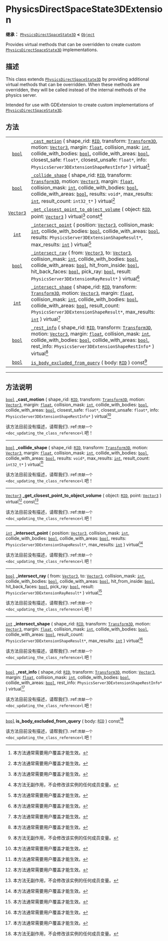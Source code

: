 <!-- ⚠ 请勿编辑本文件 ⚠ -->
<!-- 本文档使用脚本从 WeDot 引擎源码仓库生成。 -->
<!-- 生成脚本：https://github.com/WeDot-Engine/WeDot/tree/4.3/doc/tools/make_md.py； -->
<!-- 原文件：https://github.com/WeDot-Engine/WeDot/tree/4.3/doc/classes/PhysicsDirectSpaceState3DExtension.xml。 -->

<div id="_class_physicsdirectspacestate3dextension"></div>

# PhysicsDirectSpaceState3DExtension

**继承：** [`PhysicsDirectSpaceState3D`](class_physicsdirectspacestate3d.md) **<** [`Object`](class_object.md)

Provides virtual methods that can be overridden to create custom [`PhysicsDirectSpaceState3D`](class_physicsdirectspacestate3d.md) implementations.

## 描述

This class extends [`PhysicsDirectSpaceState3D`](class_physicsdirectspacestate3d.md) by providing additional virtual methods that can be overridden. When these methods are overridden, they will be called instead of the internal methods of the physics server.

Intended for use with GDExtension to create custom implementations of [`PhysicsDirectSpaceState3D`](class_physicsdirectspacestate3d.md).

## 方法

|||
|:-:|:--|
| [`bool`](class_bool.md)       | [`_cast_motion`](#class_physicsdirectspacestate3dextension_private_method__cast_motion) ( shape_rid: [`RID`](class_rid.md), transform: [`Transform3D`](class_transform3d.md), motion: [`Vector3`](class_vector3.md), margin: [`float`](class_float.md), collision_mask: [`int`](class_int.md), collide_with_bodies: [`bool`](class_bool.md), collide_with_areas: [`bool`](class_bool.md), closest_safe: `float*`, closest_unsafe: `float*`, info: `PhysicsServer3DExtensionShapeRestInfo*` ) virtual[^virtual] |
| [`bool`](class_bool.md)       | [`_collide_shape`](#class_physicsdirectspacestate3dextension_private_method__collide_shape) ( shape_rid: [`RID`](class_rid.md), transform: [`Transform3D`](class_transform3d.md), motion: [`Vector3`](class_vector3.md), margin: [`float`](class_float.md), collision_mask: [`int`](class_int.md), collide_with_bodies: [`bool`](class_bool.md), collide_with_areas: [`bool`](class_bool.md), results: `void*`, max_results: [`int`](class_int.md), result_count: `int32_t*` ) virtual[^virtual]               |
| [`Vector3`](class_vector3.md) | [`_get_closest_point_to_object_volume`](#class_physicsdirectspacestate3dextension_private_method__get_closest_point_to_object_volume) ( object: [`RID`](class_rid.md), point: [`Vector3`](class_vector3.md) ) virtual[^virtual] const[^const]                                                                                                                                                                                                                                                                  |
| [`int`](class_int.md)         | [`_intersect_point`](#class_physicsdirectspacestate3dextension_private_method__intersect_point) ( position: [`Vector3`](class_vector3.md), collision_mask: [`int`](class_int.md), collide_with_bodies: [`bool`](class_bool.md), collide_with_areas: [`bool`](class_bool.md), results: `PhysicsServer3DExtensionShapeResult*`, max_results: [`int`](class_int.md) ) virtual[^virtual]                                                                                                                           |
| [`bool`](class_bool.md)       | [`_intersect_ray`](#class_physicsdirectspacestate3dextension_private_method__intersect_ray) ( from: [`Vector3`](class_vector3.md), to: [`Vector3`](class_vector3.md), collision_mask: [`int`](class_int.md), collide_with_bodies: [`bool`](class_bool.md), collide_with_areas: [`bool`](class_bool.md), hit_from_inside: [`bool`](class_bool.md), hit_back_faces: [`bool`](class_bool.md), pick_ray: [`bool`](class_bool.md), result: `PhysicsServer3DExtensionRayResult*` ) virtual[^virtual]                 |
| [`int`](class_int.md)         | [`_intersect_shape`](#class_physicsdirectspacestate3dextension_private_method__intersect_shape) ( shape_rid: [`RID`](class_rid.md), transform: [`Transform3D`](class_transform3d.md), motion: [`Vector3`](class_vector3.md), margin: [`float`](class_float.md), collision_mask: [`int`](class_int.md), collide_with_bodies: [`bool`](class_bool.md), collide_with_areas: [`bool`](class_bool.md), result_count: `PhysicsServer3DExtensionShapeResult*`, max_results: [`int`](class_int.md) ) virtual[^virtual] |
| [`bool`](class_bool.md)       | [`_rest_info`](#class_physicsdirectspacestate3dextension_private_method__rest_info) ( shape_rid: [`RID`](class_rid.md), transform: [`Transform3D`](class_transform3d.md), motion: [`Vector3`](class_vector3.md), margin: [`float`](class_float.md), collision_mask: [`int`](class_int.md), collide_with_bodies: [`bool`](class_bool.md), collide_with_areas: [`bool`](class_bool.md), rest_info: `PhysicsServer3DExtensionShapeRestInfo*` ) virtual[^virtual]                                                  |
| [`bool`](class_bool.md)       | [`is_body_excluded_from_query`](#class_physicsdirectspacestate3dextension_method_is_body_excluded_from_query) ( body: [`RID`](class_rid.md) ) const[^const]                                                                                                                                                                                                                                                                                                                                                    |

<!-- rst-class:: classref-section-separator -->

---

## 方法说明

<div id="_class_physicsdirectspacestate3dextension_private_method__cast_motion"></div>

[`bool`](class_bool.md) **_cast_motion** ( shape_rid: [`RID`](class_rid.md), transform: [`Transform3D`](class_transform3d.md), motion: [`Vector3`](class_vector3.md), margin: [`float`](class_float.md), collision_mask: [`int`](class_int.md), collide_with_bodies: [`bool`](class_bool.md), collide_with_areas: [`bool`](class_bool.md), closest_safe: `float*`, closest_unsafe: `float*`, info: `PhysicsServer3DExtensionShapeRestInfo*` ) virtual[^virtual]<div id="class_physicsdirectspacestate3dextension_private_method__cast_motion"></div>

该方法目前没有描述，请帮我们\ :ref:`贡献一个 <doc_updating_the_class_reference>`\ 吧！

<!-- rst-class:: classref-item-separator -->

---

<div id="_class_physicsdirectspacestate3dextension_private_method__collide_shape"></div>

[`bool`](class_bool.md) **_collide_shape** ( shape_rid: [`RID`](class_rid.md), transform: [`Transform3D`](class_transform3d.md), motion: [`Vector3`](class_vector3.md), margin: [`float`](class_float.md), collision_mask: [`int`](class_int.md), collide_with_bodies: [`bool`](class_bool.md), collide_with_areas: [`bool`](class_bool.md), results: `void*`, max_results: [`int`](class_int.md), result_count: `int32_t*` ) virtual[^virtual]<div id="class_physicsdirectspacestate3dextension_private_method__collide_shape"></div>

该方法目前没有描述，请帮我们\ :ref:`贡献一个 <doc_updating_the_class_reference>`\ 吧！

<!-- rst-class:: classref-item-separator -->

---

<div id="_class_physicsdirectspacestate3dextension_private_method__get_closest_point_to_object_volume"></div>

[`Vector3`](class_vector3.md) **_get_closest_point_to_object_volume** ( object: [`RID`](class_rid.md), point: [`Vector3`](class_vector3.md) ) virtual[^virtual] const[^const]<div id="class_physicsdirectspacestate3dextension_private_method__get_closest_point_to_object_volume"></div>

该方法目前没有描述，请帮我们\ :ref:`贡献一个 <doc_updating_the_class_reference>`\ 吧！

<!-- rst-class:: classref-item-separator -->

---

<div id="_class_physicsdirectspacestate3dextension_private_method__intersect_point"></div>

[`int`](class_int.md) **_intersect_point** ( position: [`Vector3`](class_vector3.md), collision_mask: [`int`](class_int.md), collide_with_bodies: [`bool`](class_bool.md), collide_with_areas: [`bool`](class_bool.md), results: `PhysicsServer3DExtensionShapeResult*`, max_results: [`int`](class_int.md) ) virtual[^virtual]<div id="class_physicsdirectspacestate3dextension_private_method__intersect_point"></div>

该方法目前没有描述，请帮我们\ :ref:`贡献一个 <doc_updating_the_class_reference>`\ 吧！

<!-- rst-class:: classref-item-separator -->

---

<div id="_class_physicsdirectspacestate3dextension_private_method__intersect_ray"></div>

[`bool`](class_bool.md) **_intersect_ray** ( from: [`Vector3`](class_vector3.md), to: [`Vector3`](class_vector3.md), collision_mask: [`int`](class_int.md), collide_with_bodies: [`bool`](class_bool.md), collide_with_areas: [`bool`](class_bool.md), hit_from_inside: [`bool`](class_bool.md), hit_back_faces: [`bool`](class_bool.md), pick_ray: [`bool`](class_bool.md), result: `PhysicsServer3DExtensionRayResult*` ) virtual[^virtual]<div id="class_physicsdirectspacestate3dextension_private_method__intersect_ray"></div>

该方法目前没有描述，请帮我们\ :ref:`贡献一个 <doc_updating_the_class_reference>`\ 吧！

<!-- rst-class:: classref-item-separator -->

---

<div id="_class_physicsdirectspacestate3dextension_private_method__intersect_shape"></div>

[`int`](class_int.md) **_intersect_shape** ( shape_rid: [`RID`](class_rid.md), transform: [`Transform3D`](class_transform3d.md), motion: [`Vector3`](class_vector3.md), margin: [`float`](class_float.md), collision_mask: [`int`](class_int.md), collide_with_bodies: [`bool`](class_bool.md), collide_with_areas: [`bool`](class_bool.md), result_count: `PhysicsServer3DExtensionShapeResult*`, max_results: [`int`](class_int.md) ) virtual[^virtual]<div id="class_physicsdirectspacestate3dextension_private_method__intersect_shape"></div>

该方法目前没有描述，请帮我们\ :ref:`贡献一个 <doc_updating_the_class_reference>`\ 吧！

<!-- rst-class:: classref-item-separator -->

---

<div id="_class_physicsdirectspacestate3dextension_private_method__rest_info"></div>

[`bool`](class_bool.md) **_rest_info** ( shape_rid: [`RID`](class_rid.md), transform: [`Transform3D`](class_transform3d.md), motion: [`Vector3`](class_vector3.md), margin: [`float`](class_float.md), collision_mask: [`int`](class_int.md), collide_with_bodies: [`bool`](class_bool.md), collide_with_areas: [`bool`](class_bool.md), rest_info: `PhysicsServer3DExtensionShapeRestInfo*` ) virtual[^virtual]<div id="class_physicsdirectspacestate3dextension_private_method__rest_info"></div>

该方法目前没有描述，请帮我们\ :ref:`贡献一个 <doc_updating_the_class_reference>`\ 吧！

<!-- rst-class:: classref-item-separator -->

---

<div id="_class_physicsdirectspacestate3dextension_method_is_body_excluded_from_query"></div>

[`bool`](class_bool.md) **is_body_excluded_from_query** ( body: [`RID`](class_rid.md) ) const[^const]<div id="class_physicsdirectspacestate3dextension_method_is_body_excluded_from_query"></div>

该方法目前没有描述，请帮我们\ :ref:`贡献一个 <doc_updating_the_class_reference>`\ 吧！

[^virtual]: 本方法通常需要用户覆盖才能生效。
[^const]: 本方法无副作用，不会修改该实例的任何成员变量。
[^vararg]: 本方法除了能接受在此处描述的参数外，还能够继续接受任意数量的参数。
[^constructor]: 本方法用于构造某个类型。
[^static]: 调用本方法无需实例，可直接使用类名进行调用。
[^operator]: 本方法描述的是使用本类型作为左操作数的有效运算符。
[^bitfield]: 这个值是由下列位标志构成位掩码的整数。
[^void]: 无返回值。
